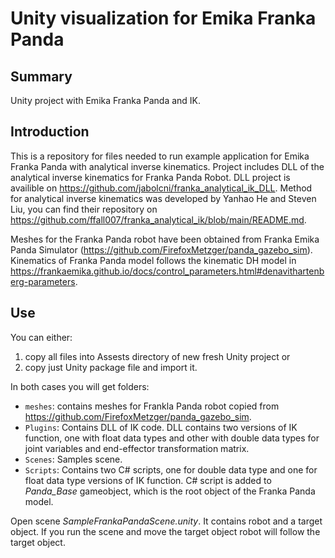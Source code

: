 # Unity visualization for Emika Franka Panda

## Summary
Unity project with Emika Franka Panda and IK.

## Introduction
This is a repository for files needed to run example application for Emika Franka Panda with analytical inverse kinematics. Project includes DLL of the analytical inverse kinematics for Franka Panda Robot. DLL project is availible on https://github.com/jabolcni/franka_analytical_ik_DLL. Method for analytical inverse kinematics was developed by Yanhao He and Steven Liu, you can find their repository on https://github.com/ffall007/franka_analytical_ik/blob/main/README.md. 

Meshes for the Franka Panda robot have been obtained from Franka Emika Panda Simulator (https://github.com/FirefoxMetzger/panda_gazebo_sim). Kinematics of Franka Panda model follows the kinematic DH model in https://frankaemika.github.io/docs/control_parameters.html#denavithartenberg-parameters. 

## Use
You can either:
1. copy all files into Assests directory of new fresh Unity project or 
2. copy just Unity package file and import it.

In both cases you will get folders:
- `meshes`: contains meshes for Frankla Panda robot copied from https://github.com/FirefoxMetzger/panda_gazebo_sim.
- `Plugins`: Contains DLL of IK code. DLL contains two versions of IK function, one with float data types and other with double data types for joint variables and end-effector transformation matrix. 
- `Scenes`: Samples scene.
- `Scripts`: Contains two C# scripts, one for double data type and one for float data type versions of IK function. C# script is added to *Panda_Base* gameobject, which is the root object of the Franka Panda model.  

Open scene *SampleFrankaPandaScene.unity*. It contains robot and a target object. If you run the scene and move the target object robot will follow the target object.